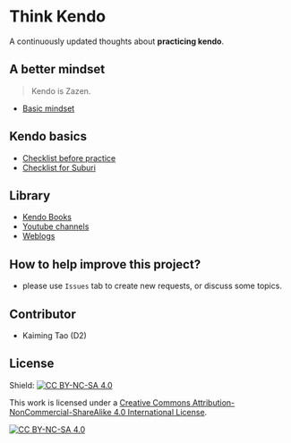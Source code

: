 # Think Kendo

A continuously updated thoughts about **practicing kendo**.


## A better mindset

> Kendo is Zazen.

- [Basic mindset](./mindset.md)


## Kendo basics

- [Checklist before practice](./checklist-after-practice.md)
- [Checklist for Suburi](./checklist-for-suburi.md)


## Library

- [Kendo Books](Book-list.md)
- [Youtube channels](./video-channels.md)
- [Weblogs]()

## How to help improve this project?

- please use `Issues` tab to create new requests, or discuss some topics.


## Contributor

- Kaiming Tao (D2)

## License

Shield: [![CC BY-NC-SA 4.0][cc-by-nc-sa-shield]][cc-by-nc-sa]

This work is licensed under a
[Creative Commons Attribution-NonCommercial-ShareAlike 4.0 International License][cc-by-nc-sa].

[![CC BY-NC-SA 4.0][cc-by-nc-sa-image]][cc-by-nc-sa]

[cc-by-nc-sa]: http://creativecommons.org/licenses/by-nc-sa/4.0/
[cc-by-nc-sa-image]: https://licensebuttons.net/l/by-nc-sa/4.0/88x31.png
[cc-by-nc-sa-shield]: https://img.shields.io/badge/License-CC%20BY--NC--SA%204.0-lightgrey.svg
